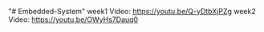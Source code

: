 "# Embedded-System" 
week1 Video: https://youtu.be/Q-yDtbXjPZg
week2 Video: https://youtu.be/OWyHs7Dauq0
